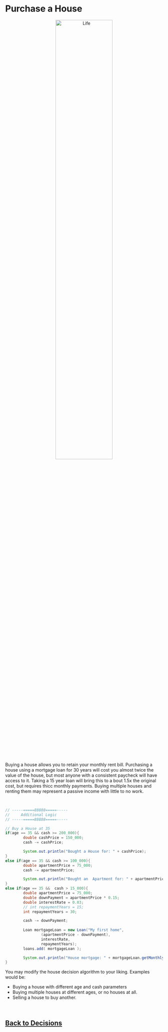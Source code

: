 # Purchase a House

<div style="text-align:center">
  <img    src="https://www.acc.org//-/media/Non-Clinical/Images/2019/07/16/FITs-Mortgage-1.jpg"
          title="Life" 
          width="60%" 
          height="60%" />
</div>

<br>

Buying a house allows you to retain your monthly rent bill. Purchasing a house using a mortgage loan for 30 years will cost you almost twice the value of the house, but most anyone with a consistent paycheck will have access to it. Taking a 15 year loan will bring this to a bout 1.5x the original cost, but requires thicc monthly payments. Buying multiple houses and renting them may represent a passive income with little to no work.

<br>

```java
// -----=====88888=====-----
//     Additional Logic
// -----=====88888=====-----

// Buy a House at 35
if(age == 35 && cash >= 200_000){
        double cashPrice = 150_000;
        cash -= cashPrice;

        System.out.println("Bought a House for: " + cashPrice);
}
else if(age == 35 && cash >= 100_000){
        double apartmentPrice = 75_000;
        cash -= apartmentPrice;

        System.out.println("Bought an  Apartment for: " + apartmentPrice);
}
else if(age == 35 &&  cash > 15_000){
        double apartmentPrice = 75_000;
        double downPayment = apartmentPrice * 0.15;
        double interestRate = 0.03;
        // int repaymentYears = 15;
        int repaymentYears = 30;

        cash -= downPayment;
        
        Loan mortgageLoan = new Loan("My first home", 
                (apartmentPrice - downPayment),
                interestRate, 
                repaymentYears);
        loans.add( mortgageLoan );

        System.out.println("House mortgage: " + mortgageLoan.getMonthlyPayment() + " For a total of " + mortgageLoan.getTotalPayment() );
}
```

You may modify the house decision algorithm to your liking. Examples would be: 
* Buying a house with different age and cash parameters
* Buying multiple houses at different ages, or no houses at all.
* Selling a house to buy another.
<br>

## [Back to Decisions](/../../tree/main/Projects/Program-Your-Life/Decision-Forest.md)
